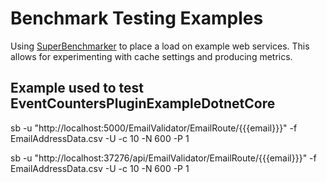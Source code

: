 # Benchmark Testing Examples

Using [SuperBenchmarker](https://github.com/aliostad/SuperBenchmarker) to place a load on example web services.  This allows for experimenting with cache settings and producing metrics.  

 ## Example used to test EventCountersPluginExampleDotnetCore

sb -u "http://localhost:5000/EmailValidator/EmailRoute/{{{email}}}"  -f EmailAddressData.csv -U -c 10 -N 600 -P 1


sb -u "http://localhost:37276/api/EmailValidator/EmailRoute/{{{email}}}"  -f EmailAddressData.csv -U -c 10 -N 600 -P 1